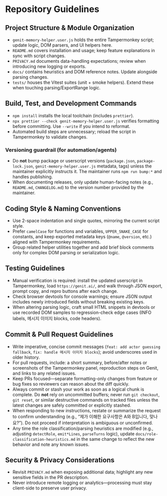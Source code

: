 # Repository Guidelines

## Project Structure & Module Organization
- `genit-memory-helper.user.js` holds the entire Tampermonkey script; update logic, DOM parsers, and UI helpers here.
- `README.md` covers installation and usage; keep feature explanations in sync with script changes.
- `PRIVACY.md` documents data-handling expectations; review when introducing new logging or exports.
- `docs/` contains heuristics and DOM reference notes. Update alongside parsing changes.
- `tests/` houses the Vitest suites (unit + smoke helpers). Extend these when touching parsing/ExportRange logic.

## Build, Test, and Development Commands
- `npm install` installs the local toolchain (includes `prettier`).
- `npx prettier --check genit-memory-helper.user.js` verifies formatting before committing. Use `--write` if you intend to reformat.
- Automated build steps are unnecessary; reload the script in Tampermonkey to validate changes.

### Versioning guardrail (for automation/agents)
- Do **not** bump package or userscript versions (`package.json`, `package-lock.json`, `genit-memory-helper.user.js` metadata, tags) unless the maintainer explicitly instructs it. The maintainer runs `npm run bump:*` and handles publishing.
- When documenting releases, only update human-facing notes (e.g., `README.md`, `CHANGELOG.md`) to the version number provided by the maintainer.

## Coding Style & Naming Conventions
- Use 2-space indentation and single quotes, mirroring the current script style.
- Prefer `camelCase` for functions and variables, `UPPER_SNAKE_CASE` for constants, and keep exported metadata keys (`@name`, `@version`, etc.) aligned with Tampermonkey requirements.
- Group related helper utilities together and add brief block comments only for complex DOM parsing or serialization logic.

## Testing Guidelines
- Manual verification is required: install the updated userscript in Tampermonkey, load `https://genit.ai/`, and walk through JSON export, prompt copy, and repro buttons after each change.
- Check browser devtools for console warnings; ensure JSON output includes newly introduced fields without breaking existing keys.
- When altering parsing logic, craft small HTML snippets in devtools or use recorded DOM samples to regression-check edge cases (INFO labels, 메시지 이미지 blocks, code headers).

## Commit & Pull Request Guidelines
- Write imperative, concise commit messages (`feat: add actor guessing fallback`, `fix: handle 메시지 이미지 blocks`); avoid underscores used in older history.
- For pull requests, include: a short summary, before/after notes or screenshots of the Tampermonkey panel, reproduction steps on Genit, and links to any related issues.
- Keep PRs focused—separate formatting-only changes from feature or bug fixes so reviewers can reason about the diff quickly.
- Always commit or stash your work as soon as a logical chunk is complete. Do **not** rely on uncommitted buffers; never run `git checkout`, `git reset`, or similar destructive commands on tracked files unless the latest changes are safely committed or explicitly stashed.
- When responding to new instructions, restate or summarize the request to confirm understanding (e.g., “제가 이해한 요구사항은 A와 B입니다, 맞나요?”). Do not proceed if interpretation is ambiguous or unconfirmed.
- Any time the role classification/parsing heuristics are modified (e.g., adjusting `detectRole`, `emit*Lines`, `parseTurns` logic), update `docs/role-classification-heuristics.md` in the same change to reflect the new behavior and note any known issues.

## Security & Privacy Considerations
- Revisit `PRIVACY.md` when exposing additional data; highlight any new sensitive fields in the PR description.
- Never introduce remote logging or analytics—processing must stay client-side to preserve user privacy.
